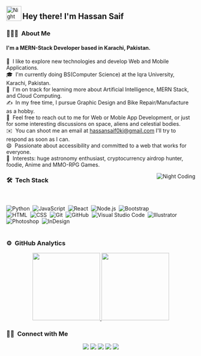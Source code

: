 <img alt="Night Coding" src="./assets/Hand%20Wave.gif" width='40' align="left"/><h2>Hey there! I'm Hassan Saif</h2>

<!-- ## 👋 &nbsp;Hey there! I'm Hassan Saif -->

### 👨🏻‍💻 &nbsp;About Me
#### I'm a MERN-Stack Developer based in Karachi, Pakistan.

🏢 &nbsp;I like to explore new technologies and develop Web and Mobile Applications.\
🎓 &nbsp;I'm currently doing BS(Computer Science) at the Iqra University, Karachi, Pakistan.\
🌱 &nbsp;I'm on track for learning more about Artificial Intelligence, MERN Stack, and Cloud Computing.\
✍️ &nbsp;In my free time, I pursue Graphic Design and Bike Repair/Manufacture as a hobby.\
💬 &nbsp;Feel free to reach out to me for Web or Moble App Development, or just for some interesting discussions on space, aliens and celestial bodies.\
✉️ &nbsp;You can shoot me an email at hassansaif0ki@gmail.com I'll try to respond as soon as I can.\
😄 &nbsp;Passionate about accessibility and committed to a web that works for everyone.\
💜 &nbsp;Interests: huge astronomy enthusiast, cryptocurrency airdrop hunter, foodie, Anime and MMO-RPG Games.

<img alt="Night Coding" src="./assets/Night-Coding.gif" align="right"/>

### 🛠 &nbsp;Tech Stack

<br /><br />
![Python](https://img.shields.io/badge/-Python-05122A?style=flat&logo=python)&nbsp;
![JavaScript](https://img.shields.io/badge/-JavaScript-05122A?style=flat&logo=javascript)&nbsp;
![React](https://img.shields.io/badge/-React-05122A?style=flat&logo=react)&nbsp;
![Node.js](https://img.shields.io/badge/-Node.js-05122A?style=flat&logo=node.js)&nbsp;
![Bootstrap](https://img.shields.io/badge/-Bootstrap-05122A?style=flat&logo=bootstrap&logoColor=563D7C)\
![HTML](https://img.shields.io/badge/-HTML-05122A?style=flat&logo=HTML5)&nbsp;
![CSS](https://img.shields.io/badge/-CSS-05122A?style=flat&logo=CSS3&logoColor=1572B6)&nbsp;
![Git](https://img.shields.io/badge/-Git-05122A?style=flat&logo=git)&nbsp;
![GitHub](https://img.shields.io/badge/-GitHub-05122A?style=flat&logo=github)&nbsp;
![Visual Studio Code](https://img.shields.io/badge/-Visual%20Studio%20Code-05122A?style=flat&logo=visual-studio-code&logoColor=007ACC)&nbsp;
![Illustrator](https://img.shields.io/badge/-Illustrator-05122A?style=flat&logo=adobe-illustrator)&nbsp;
![Photoshop](https://img.shields.io/badge/-Photoshop-05122A?style=flat&logo=adobe-photoshop)&nbsp;
![InDesign](https://img.shields.io/badge/-InDesign-05122A?style=flat&logo=adobe-indesign)<br /><br />

### ⚙️ &nbsp;GitHub Analytics


<p align="center">
<a href="https://github.com/mrhassansaif">
  <img height="180em" src="https://github-readme-stats-eight-theta.vercel.app/api?username=mrhassansaif&show_icons=true&theme=algolia&include_all_commits=true&count_private=true"/>
  <img height="180em" src="https://github-readme-stats-eight-theta.vercel.app/api/top-langs/?username=mrhassansaif&layout=compact&langs_count=8&theme=algolia"/>
</a>
</p>

### 🤝🏻 &nbsp;Connect with Me

<p align="center">
<a href="https://mrhassansaif.github.io/my-portfolio2.0/"><img src="https://img.shields.io/badge/-bit.ly/hassansaifportfolio-3423A6?style=flat&logo=Google-Chrome&logoColor=white"/></a>
<a href="https://www.linkedin.com/in/hassan-saif-908901184/"><img src="https://img.shields.io/badge/-Hassan Saif-0077B5?style=flat&logo=Linkedin&logoColor=white"/></a>
<a href="mailto:hassansaif0ki@gmil.com"><img src="https://img.shields.io/badge/-hassansaif0ki@gmil.com-D14836?style=flat&logo=Gmail&logoColor=white"/></a>
<a href="https://www.instagram.com/mrhassan_saif/"><img src="https://img.shields.io/badge/-@mrhassan_saif-E4405F?style=flat&logo=Instagram&logoColor=white"/></a>
<a href="https://www.facebook.com/mr.hassansaif"><img src="https://img.shields.io/badge/-@mr.hassansaif-1877F2?style=flat&logo=Facebook&logoColor=white"/></a>
</p>
